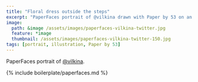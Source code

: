 ```yaml
---
title: "Floral dress outside the steps"
excerpt: "PaperFaces portrait of @vilkina drawn with Paper by 53 on an iPad."
image: 
  path: &image /assets/images/paperfaces-vilkina-twitter.jpg 
  feature: *image
  thumbnail: /assets/images/paperfaces-vilkina-twitter-150.jpg
tags: [portrait, illustration, Paper by 53]
---
```


PaperFaces portrait of [@vilkina](https://twitter.com/vilkina).

{% include boilerplate/paperfaces.md %}
